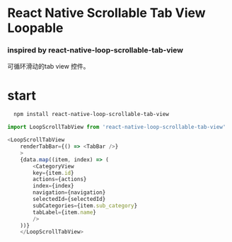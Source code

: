 # React Native Scrollable Tab View Loopable

### inspired by react-native-loop-scrollable-tab-view

可循环滑动的tab view 控件。

# start 

```bash
  npm install react-native-loop-scrollable-tab-view
```


```js
import LoopScrollTabView from 'react-native-loop-scrollable-tab-view'

<LoopScrollTabView
    renderTabBar={() => <TabBar />}
    >
    {data.map((item, index) => (
        <CategoryView
        key={item.id}
        actions={actions}
        index={index}
        navigation={navigation}
        selectedId={selectedId}
        subCategories={item.sub_category}
        tabLabel={item.name}
        />
    ))}
    </LoopScrollTabView>
```
